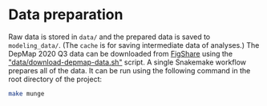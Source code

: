 # Data preparation

Raw data is stored in `data/` and the prepared data is saved to `modeling_data/`.
(The `cache` is for saving intermediate data of analyses.)
The DepMap 2020 Q3 data can be downloaded from [FigShare](https://figshare.com/articles/dataset/public_20q3/12931238/1) using the ["data/download-depmap-data.sh"](../data/download-depmap-data.sh) script.
A single Snakemake workflow prepares all of the data.
It can be run using the following command in the root directory of the project:

```bash
make munge
```
